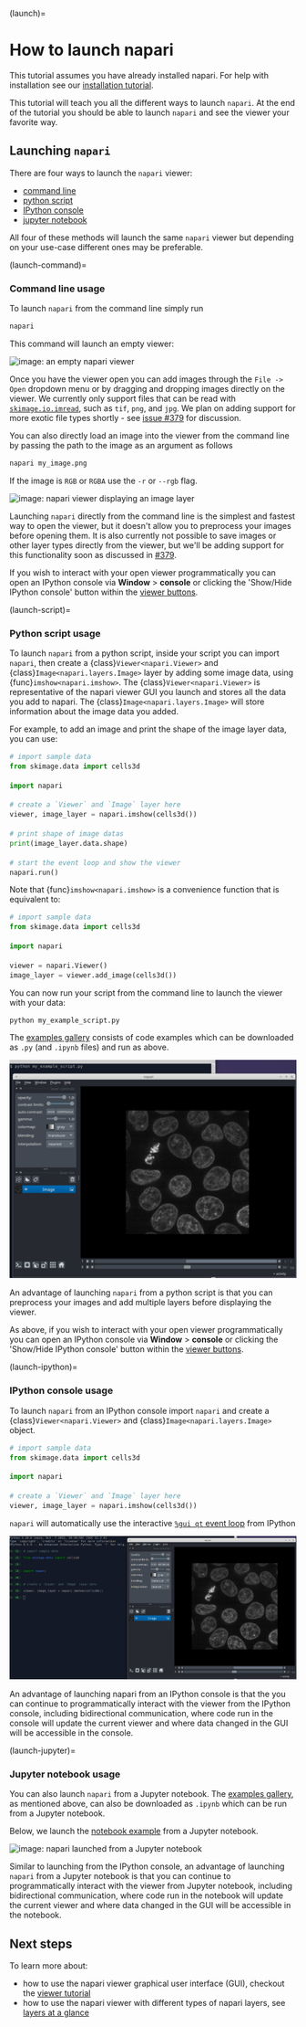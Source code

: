 (launch)=
# How to launch napari

This tutorial assumes you have already installed napari.
For help with installation see our [installation tutorial](installation).

This tutorial will teach you all the different ways to launch `napari`.
At the end of the tutorial you should be able to launch `napari` and see the viewer your favorite way.

## Launching `napari`

There are four ways to launch the `napari` viewer:

- [command line](launch-command)
- [python script](launch-script)
- [IPython console](launch-ipython)
- [jupyter notebook](launch-jupyter)

All four of these methods will launch the same `napari` viewer
but depending on your use-case different ones may be preferable.

(launch-command)=

### Command line usage

To launch `napari` from the command line simply run

```sh
napari
```

This command will launch an empty viewer:

![image: an empty napari viewer](../assets/tutorials/launch_cli_empty.png)

Once you have the viewer open you can add images through the `File -> Open` dropdown menu
or by dragging and dropping images directly on the viewer.
We currently only support files that can be read with [`skimage.io.imread`](https://scikit-image.org/docs/dev/api/skimage.io.html#skimage.io.imread),
such as `tif`, `png`, and `jpg`.
We plan on adding support for more exotic file types shortly - see [issue #379](https://github.com/napari/napari/issues/379) for discussion.

You can also directly load an image into the viewer from the command line by passing the path to the image as an argument as follows

```sh
napari my_image.png
```

If the image is `RGB` or `RGBA` use the `-r` or `--rgb` flag.

![image: napari viewer displaying an image layer](../assets/tutorials/launch_cli_image.png)

Launching `napari` directly from the command line is the simplest and fastest way to open the viewer,
but it doesn't allow you to preprocess your images before opening them.
It is also currently not possible to save images or other layer types directly from the viewer,
but we'll be adding support for this functionality soon as discussed in [#379](https://github.com/napari/napari/issues/379).

If you wish to interact with your open viewer programmatically you can open an IPython
console via **Window** > **console** or clicking the 'Show/Hide IPython console' button
within the [viewer buttons](viewer-layout).

(launch-script)=

### Python script usage

To launch `napari` from a python script, inside your script you can import `napari`,
then create a {class}`Viewer<napari.Viewer>` and {class}`Image<napari.layers.Image>`
layer by adding some image data, using {func}`imshow<napari.imshow>`.
The {class}`Viewer<napari.Viewer>` is representative of the napari viewer GUI
you launch and stores all the data you add to napari. The
{class}`Image<napari.layers.Image>` will store information about the image data
you added.

For example, to add an image and print the shape of the image layer data,
you can use:

```python
# import sample data
from skimage.data import cells3d

import napari

# create a `Viewer` and `Image` layer here
viewer, image_layer = napari.imshow(cells3d())

# print shape of image datas
print(image_layer.data.shape)

# start the event loop and show the viewer
napari.run()
```

Note that {func}`imshow<napari.imshow>` is a convenience function that is
equivalent to:

```python
# import sample data
from skimage.data import cells3d

import napari

viewer = napari.Viewer()
image_layer = viewer.add_image(cells3d())
```

You can now run your script from the command line to launch the viewer with your data:

```sh
python my_example_script.py
```

The [examples gallery](../../gallery) consists of code examples which can be
downloaded as `.py` (and `.ipynb` files) and run as above.

![image: napari launched from a python script](../assets/tutorials/launch_script.png)

An advantage of launching `napari` from a python script
is that you can preprocess your images and add multiple layers before displaying the viewer.

As above, if you wish to interact with your open viewer programmatically you can open
an IPython console via **Window** > **console** or clicking the 'Show/Hide IPython
console' button within the [viewer buttons](viewer-layout).

(launch-ipython)=

### IPython console usage

To launch `napari` from an IPython console import `napari` and create a
{class}`Viewer<napari.Viewer>` and {class}`Image<napari.layers.Image>` object.

```python
# import sample data
from skimage.data import cells3d

import napari

# create a `Viewer` and `Image` layer here
viewer, image_layer = napari.imshow(cells3d())
```

`napari` will automatically use the interactive [`%gui qt` event
loop](https://ipython.readthedocs.io/en/stable/config/eventloops.html#integrating-with-gui-event-loops)
from IPython

![image: napari launched from ipython](../assets/tutorials/launch_ipython.png)

An advantage of launching napari from an IPython console
is that the you can continue to programmatically interact with the viewer from the IPython console,
including bidirectional communication, where code run in the console will update the current viewer
and where data changed in the GUI will be accessible in the console.

(launch-jupyter)=

### Jupyter notebook usage

You can also launch `napari` from a Jupyter notebook. The
[examples gallery](../../gallery), as mentioned above, can also be downloaded as
`.ipynb` which can be run from a Jupyter notebook.

Below, we launch the [notebook example](https://github.com/napari/napari/tree/main/examples/notebook.ipynb) from a Jupyter notebook.

![image: napari launched from a Jupyter notebook](../assets/tutorials/launch_jupyter.png)

Similar to launching from the IPython console,
an advantage of launching `napari` from a Jupyter notebook
is that you can continue to programmatically interact with the viewer from Jupyter notebook,
including bidirectional communication, where code run in the notebook will update the current viewer
and where data changed in the GUI will be accessible in the notebook.

## Next steps

To learn more about:

* how to use the napari viewer graphical user interface (GUI),
  checkout the [viewer tutorial](viewer-tutorial)
* how to use the napari viewer with different types of napari layers, see
  [layers at a glance](layers-glance)
